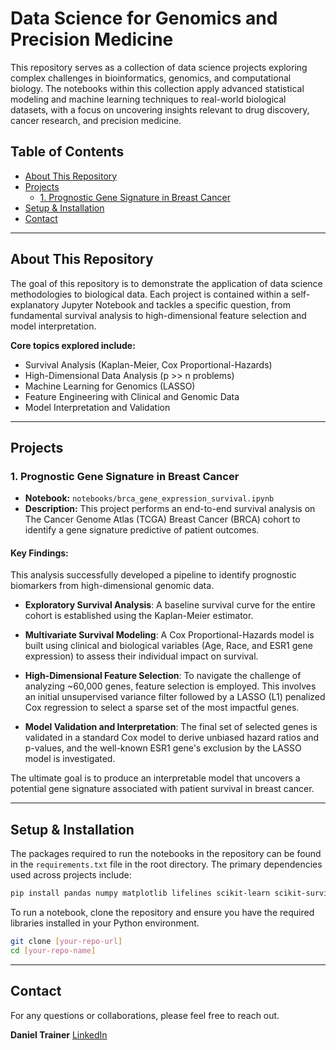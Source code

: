 # Data Science for Genomics and Precision Medicine

This repository serves as a collection of data science projects exploring complex challenges in bioinformatics, genomics, and computational biology. The notebooks within this collection apply advanced statistical modeling and machine learning techniques to real-world biological datasets, with a focus on uncovering insights relevant to drug discovery, cancer research, and precision medicine.

## Table of Contents

* [About This Repository](#about-this-repository)
* [Projects](#projects)
    * [1. Prognostic Gene Signature in Breast Cancer](#project-1-prognostic-gene-signature-in-breast-cancer)
* [Setup & Installation](#setup--installation)
* [Contact](#contact)

---

## About This Repository

The goal of this repository is to demonstrate the application of data science methodologies to biological data. Each project is contained within a self-explanatory Jupyter Notebook and tackles a specific question, from fundamental survival analysis to high-dimensional feature selection and model interpretation.

**Core topics explored include:**
* Survival Analysis (Kaplan-Meier, Cox Proportional-Hazards)
* High-Dimensional Data Analysis (p >> n problems)
* Machine Learning for Genomics (LASSO)
* Feature Engineering with Clinical and Genomic Data
* Model Interpretation and Validation

---

## Projects

### 1. Prognostic Gene Signature in Breast Cancer

* **Notebook:** `notebooks/brca_gene_expression_survival.ipynb`
* **Description:** This project performs an end-to-end survival analysis on The Cancer Genome Atlas (TCGA) Breast Cancer (BRCA) cohort to identify a gene signature predictive of patient outcomes.

#### **Key Findings:**

This analysis successfully developed a pipeline to identify prognostic biomarkers from high-dimensional genomic data. 

* **Exploratory Survival Analysis**: A baseline survival curve for the entire cohort is established using the Kaplan-Meier estimator.

* **Multivariate Survival Modeling**: A Cox Proportional-Hazards model is built using clinical and biological variables (Age, Race, and ESR1 gene expression) to assess their individual impact on survival.

* **High-Dimensional Feature Selection**: To navigate the challenge of analyzing ~60,000 genes, feature selection is employed. This involves an initial unsupervised variance filter followed by a LASSO (L1) penalized Cox regression to select a sparse set of the most impactful genes.

* **Model Validation and Interpretation**: The final set of selected genes is validated in a standard Cox model to derive unbiased hazard ratios and p-values, and the well-known ESR1 gene's exclusion by the LASSO model is investigated.

The ultimate goal is to produce an interpretable model that uncovers a potential gene signature associated with patient survival in breast cancer.

---

## Setup & Installation

The packages required to run the notebooks in the repository can be found in the `requirements.txt` file in the root directory.  The primary dependencies used across projects include:

```bash
pip install pandas numpy matplotlib lifelines scikit-learn scikit-survival statsmodels
```

To run a notebook, clone the repository and ensure you have the required libraries installed in your Python environment.

```bash
git clone [your-repo-url]
cd [your-repo-name]
```

---

## Contact

For any questions or collaborations, please feel free to reach out.

**Daniel Trainer**
[LinkedIn](www.linkedin.com/in/daniel-trainer-800917181)
